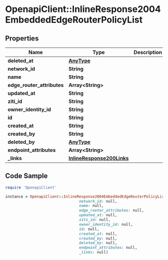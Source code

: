# OpenapiClient::InlineResponse2004EmbeddedEdgeRouterPolicyList

## Properties

Name | Type | Description | Notes
------------ | ------------- | ------------- | -------------
**deleted_at** | [**AnyType**](.md) |  | 
**network_id** | **String** |  | 
**name** | **String** |  | 
**edge_router_attributes** | **Array&lt;String&gt;** |  | 
**updated_at** | **String** |  | 
**ziti_id** | **String** |  | 
**owner_identity_id** | **String** |  | 
**id** | **String** |  | 
**created_at** | **String** |  | 
**created_by** | **String** |  | 
**deleted_by** | [**AnyType**](.md) |  | 
**endpoint_attributes** | **Array&lt;String&gt;** |  | 
**_links** | [**InlineResponse200Links**](InlineResponse200Links.md) |  | 

## Code Sample

```ruby
require 'OpenapiClient'

instance = OpenapiClient::InlineResponse2004EmbeddedEdgeRouterPolicyList.new(deleted_at: null,
                                 network_id: null,
                                 name: null,
                                 edge_router_attributes: null,
                                 updated_at: null,
                                 ziti_id: null,
                                 owner_identity_id: null,
                                 id: null,
                                 created_at: null,
                                 created_by: null,
                                 deleted_by: null,
                                 endpoint_attributes: null,
                                 _links: null)
```


